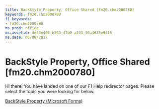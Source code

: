 ```yaml
---
title: BackStyle Property, Office Shared [fm20.chm2000780]
keywords: fm20.chm2000780
f1_keywords:
- fm20.chm2000780
ms.prod: office
ms.assetid: 4e33e403-b363-47b9-a231-36a4635e9416
ms.date: 06/08/2017
---
```



# BackStyle Property, Office Shared [fm20.chm2000780]

Hi there! You have landed on one of our F1 Help redirector pages. Please select the topic you were looking for below.

[BackStyle Property (Microsoft Forms)](http://msdn.microsoft.com/library/65930aae-92c1-0cd8-2bed-d657321151e7%28Office.15%29.aspx)

